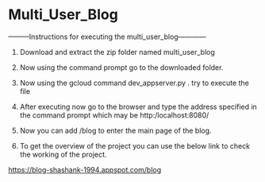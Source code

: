 # Multi_User_Blog
———Instructions for executing the multi_user_blog————

1. Download and extract the zip folder named multi_user_blog

2. Now using the command prompt go to the downloaded folder.

3. Now using the gcloud command dev_appserver.py . try to execute the file

4. After executing now go to the browser and type the address specified in the command prompt which may be http:/localhost:8080/

5. Now you can add /blog to enter the main page of the blog.

6. To get the overview of the project you can use  the below link to check the working of the project.

https://blog-shashank-1994.appspot.com/blog
